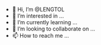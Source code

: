- 👋 Hi, I’m @LENGTOL
- 👀 I’m interested in ...
- 🌱 I’m currently learning ...
- 💞️ I’m looking to collaborate on ...
- 📫 How to reach me ...

<!---
LENGTOL/LENGTOL is a ✨ special ✨ repository because its `README.md` (this file) appears on your GitHub profile.
You can click the Preview link to take a look at your changes.
--->
